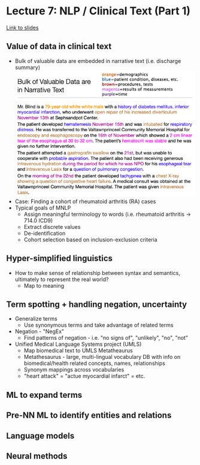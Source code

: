 # Lecture 7: NLP / Clinical Text (Part 1)

[Link to slides](https://mlhc19mit.github.io/slides/lecture7.pdf)

## Value of data in clinical text
* Bulk of valuable data are embedded in narrative text (i.e. discharge summary)
![Sample narrative text](/narrative.png)
* Case: Finding a cohort of rheumatoid arthritis (RA) cases
* Typical goals of MNLP
	* Assign meaningful terminology to words (i.e. rheumatoid arthritis -> 714.0 ICD9)
	* Extract discrete values
	* De-identification
	* Cohort selection based on inclusion-exclusion criteria

## Hyper-simplified linguistics
* How to make sense of relationship between syntax and semantics, ultimately to represent the real world?
	* Map to meaning

## Term spotting + handling negation, uncertainty
* Generalize terms
	* Use synonymous terms and take advantage of related terms
* Negation - "NegEx"
	* Find patterns of negation - i.e. "no signs of", "unlikely", "no", "not"
* Unified Medical Language Systems project (UMLS)
	* Map biomedical text to UMLS Metatheaurus
	* Metathesaurus - large, multi-lingual vocabulary DB with info on biomedical/health related concepts, names, relationships
	* Synonym mappings across vocabularies
	* "heart attack" = "actue myocardial infarct" = etc.

## ML to expand terms

## Pre-NN ML to identify entities and relations

## Language models

## Neural methods
